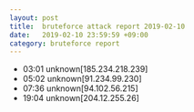 ```yaml
---
layout: post
title:  bruteforce attack report 2019-02-10
date:   2019-02-10 23:59:59 +09:00
category: bruteforce report
---
```


* 03:01 unknown[185.234.218.239]
* 05:02 unknown[91.234.99.230]
* 07:36 unknown[94.102.56.215]
* 19:04 unknown[204.12.255.26]
